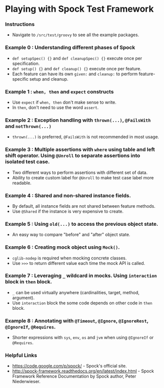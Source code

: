 # Playing with Spock Test Framework

### Instructions

* Navigate to `/src/test/groovy` to see all the example packages.

### Example 0 : Understanding different phases of Spock
* `def setupSpec() {}` and `def cleanupSpec() {}` execute once per specification.
* `def setup() {}` and `def cleanup() {}` execute once per feature.
* Each feature can have its own `given:` and `cleanup:` to perform feature-specific setup and cleanup.

### Example 1 : `when, then` and `expect` constructs

* Use `expect` if `when, then` don't make sense to write.
* In `then`, don't need to use the word `assert`.

### Example 2 : Exception handling with `thrown(...)`, `@FailsWith` and `notThrown(...)`

* `thrown(...)` is preferred, `@FailsWith` is not recommended in most usage.

### Example 3 : Multiple assertions with `where` using table and left shift operator. Using `@Unroll` to separate assertions into isolated test case.

* Two different ways to perform assertions with different set of data.
* Ability to create custom label for `@Unroll` to make test case label more readable.

### Example 4 : Shared and non-shared instance fields.

* By default, all instance fields are not shared between feature methods.
* Use `@Shared` if the instance is very expensive to create.

### Example 5 : Using `old(...)` to access the previous object state.

* An easy way to compare "before" and "after" object state.

### Example 6 : Creating mock object using `Mock()`.

* `cglib-nodep` is required when mocking concrete classes.
* Use `>>>` to return different value each time the mock API is called.

### Example 7 : Leveraging `_` wildcard in mocks. Using `interaction` block in `then` block.

* `_` can be used virtually anywhere (cardinalities, target, method, argument).
* Use `interaction` block the some code depends on other code in `then` block.

### Example 8 : Annotating with `@Timeout`, `@Ignore`, `@IgnoreRest`, `@IgnoreIf`, `@Requires`.

* Shorter expressions with `sys`, `env`, `os` and `jvm` when using `@IgnoreIf` or `@Requires`.
 
### Helpful Links

* https://code.google.com/p/spock/ - Spock's official site.
* http://spock-framework.readthedocs.org/en/latest/index.html - Spock Framework Reference Documentation by Spock author, Peter Niederwieser.